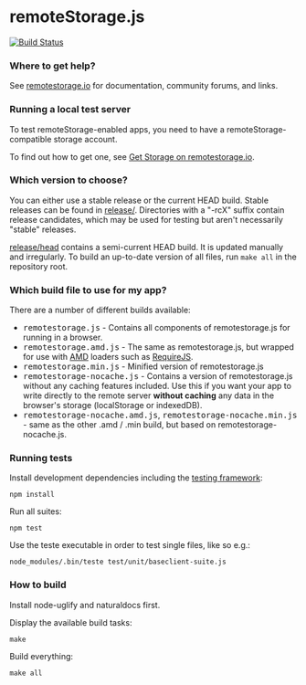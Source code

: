 # remoteStorage.js

[![Build Status](https://secure.travis-ci.org/remotestorage/remotestorage.js.png)](http://travis-ci.org/remotestorage/remotestorage.js)

### Where to get help?

See [remotestorage.io](http://remotestorage.io/) for documentation, community forums, and links.

### Running a local test server

To test remoteStorage-enabled apps, you need to have a remoteStorage-compatible storage account.

To find out how to get one, see [Get Storage on remotestorage.io](http://remotestorage.io/get/).

### Which version to choose?

You can either use a stable release or the current HEAD build. Stable releases
can be found in [release/](https://github.com/remotestorage/remotestorage.js/tree/master/release/).
Directories with a "-rcX" suffix contain release candidates, which may be used
for testing but aren't necessarily "stable" releases.

[release/head](https://github.com/remotestorage/remotestorage.js/tree/master/release/head/)
contains a semi-current HEAD build. It is updated manually and irregularly. To
build an up-to-date version of all files, run `make all` in the repository
root.

### Which build file to use for my app?

There are a number of different builds available:

* <kbd>remotestorage.js</kbd> - Contains all components of remotestorage.js for running in a browser.
* <kbd>remotestorage.amd.js</kbd> - The same as remotestorage.js, but wrapped for use with [AMD](https://en.wikipedia.org/wiki/Asynchronous_module_definition) loaders such as [RequireJS](http://requirejs.org/).
* <kbd>remotestorage.min.js</kbd> - Minified version of remotestorage.js
* <kbd>remotestorage-nocache.js</kbd> - Contains a version of remotestorage.js without any caching features included. Use this if you want your app to write directly to the remote server **without caching** any data in the browser's storage (localStorage or indexedDB).
* <kbd>remotestorage-nocache.amd.js</kbd>, <kbd>remotestorage-nocache.min.js</kbd> - same as the other .amd / .min build, but based on remotestorage-nocache.js.

### Running tests

Install development dependencies including the
[testing framework](https://github.com/silverbucket/teste):

    npm install

Run all suites:

    npm test

Use the teste executable in order to test single files, like so e.g.:

    node_modules/.bin/teste test/unit/baseclient-suite.js

### How to build

Install node-uglify and naturaldocs first.

Display the available build tasks:

    make

Build everything:

    make all
